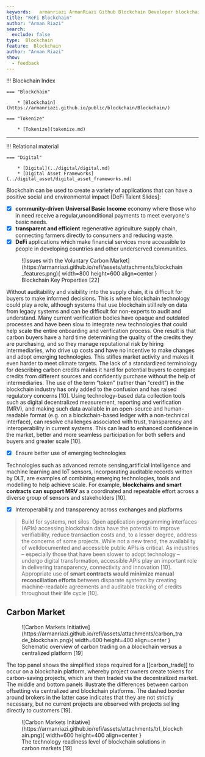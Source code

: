 ```yaml
---
keywords:   armanriazi ArmanRiazi Github Blockchain Developer blockchain
title: "ReFi Blockchain"
author: "Arman Riazi"
search:
  exclude: false
type:  Blockchain
feature:  Blockchain
author: "Arman Riazi"
show:
  - feedback
---
```


!!! Blockchain Index

    === "Blockchain"

        * [Blockchain](https://armanriazi.github.io/public/blockchain/Blockchain/)

    === "Tokenize"

        * [Tokenize](tokenize.md)
    
---

!!! Relational material

    === "Digital"

        * [Digital](../digital/digital.md)
        * [Digital Asset Frameworks](../digital_asset/digital_asset_frameworks.md)

Blockchain can be used to create a variety of applications that can have a positive social and environmental impact [DeFi Talent Slides]:

- [x] **community-driven** **Universal Basic Income** economy where those who in need receive a regular,unconditional payments to meet everyone's basic needs.
- [x] **transparent and efficient** regenerative agriculture supply chain, connecting farmers directly to consumers and reducing waste.
- [x] **DeFi** applications which make financial services more accessible to people in developing countries and other underserved communities.

<figure markdown>
![Issues with the Voluntary Carbon Market](https://armanriazi.github.io/refi/assets/attachments/blockchain_features.png){ width=800 height=600 align=center }
<figcaption> Blockchain Key Properties [22]</figcaption>
</figure>

Without auditability and visibility into the supply chain, it is difficult for buyers to make informed
decisions. This is where blockchain technology could play a role, although systems that use
blockchain still rely on data from legacy systems and can be difficult for non-experts to audit and
understand. Many current verification bodies have opaque and outdated processes and have been
slow to integrate new technologies that could help scale the entire onboarding and verification
process. One result is that carbon buyers have a hard time determining the quality of the credits they
are purchasing, and so they manage reputational risk by hiring intermediaries, who drive up costs
and have no incentive to make changes and adopt emerging technologies. This stifles market activity
and makes it even harder to meet climate targets. The lack of a standardized terminology for
describing carbon credits makes it hard for potential buyers to compare credits from different
sources and confidently purchase without the help of intermediaries. The use of the term “token”
(rather than “credit”) in the blockchain industry has only added to the confusion and has raised
regulatory concerns [10].
Using technology-based data collection tools such as digital decentralized measurement, reporting and
verification (MRV), and making such data available in an open-source and human-readable format (e.g.
on a blockchain-based ledger with a non-technical interface), can resolve challenges associated with
trust, transparency and interoperability in current systems. This can lead to enhanced confidence in
the market, better and more seamless participation for both sellers and buyers and greater scale [10].

- [x] Ensure better use of emerging technologies

Technologies such as advanced remote sensing,artificial intelligence and machine learning and IoT sensors, incorporating auditable records written
by DLT, are examples of combining emerging technologies, tools and modelling to help achieve scale. For example, **blockchains and smart contracts can support MRV** as a coordinated and
repeatable effort across a diverse group of sensors and stakeholders [10].


- [x] Interoperability and transparency across exchanges and platforms

> Build for systems, not silos.
Open application programming interfaces (APIs) accessing blockchain data have the potential to improve verifiability, reduce transaction costs and, to a lesser degree, address the concerns of some
projects. While not a new trend, the availability of welldocumented and accessible public APIs is critical. As
industries – especially those that have been slower to adopt technology – undergo digital transformation,
accessible APIs play an important role in delivering transparency, connectivity and innovation [10].
Appropriate use of **smart contracts would minimize manual reconciliation efforts** between disparate systems by
creating machine-readable agreements and auditable tracking of credits throughout their life cycle [10].


## Carbon Market

<figure markdown>
![Carbon Markets Initiative](https://armanriazi.github.io/refi/assets/attachments/carbon_trade_blockchain.png){ width=600 height=400 align=center }
<figcaption>Schematic overview of carbon trading on a blockchain versus a centralized platform [19]</figcaption>
</figure>

The top panel shows the simplified steps required for a [[carbon_trade]] to occur on a blockchain platform, whereby project owners create tokens for carbon-saving projects, which are then traded via the decentralized market. The middle and bottom panels illustrate the differences between carbon offsetting via centralized and blockchain platforms. The dashed border around brokers in the latter case indicates that they are not strictly necessary, but no current projects are observed with projects selling directly to customers [19].

<figure markdown>
![Carbon Markets Initiative](https://armanriazi.github.io/refi/assets/attachments/trl_blockchain.png){ width=600 height=400 align=center }
<figcaption>The technology readiness level of blockchain solutions in carbon markets [19]</figcaption>
</figure>